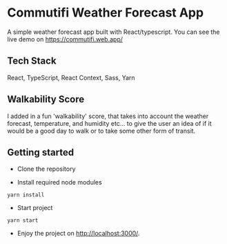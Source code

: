 
# Commutifi Weather Forecast App

A simple weather forecast app built with React/typescript.
You can see the live demo on <https://commutifi.web.app/>

## Tech Stack

React, TypeScript, React Context, Sass, Yarn

## Walkability Score

I added in a fun 'walkability' score, that takes into account the weather forecast, temperature, and humidity etc... to give the user an idea of if it would be a good day to walk or to take some other form of transit.

## Getting started

- Clone the repository

- Install required node modules

```
yarn install
```

- Start project

```
yarn start
```

- Enjoy the project on <http://localhost:3000/>.
